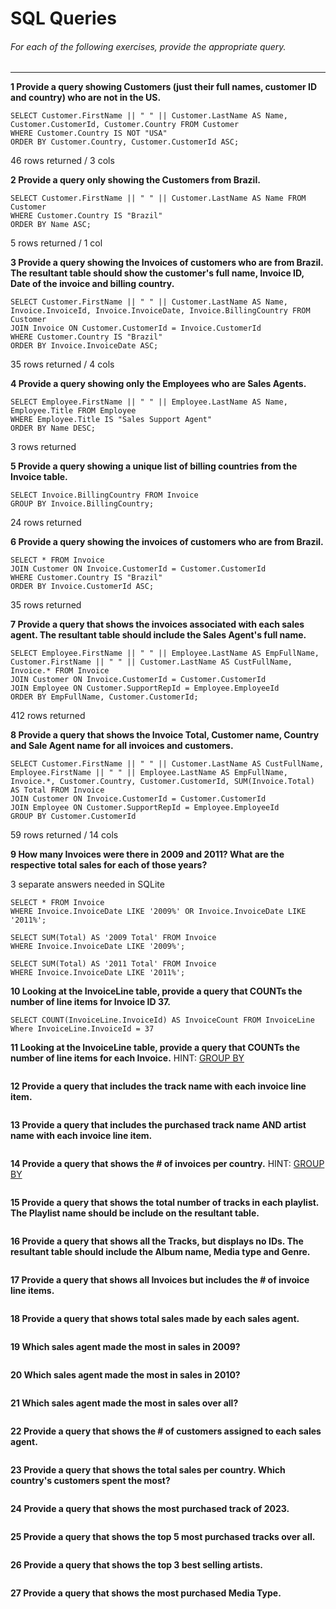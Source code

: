 # SQL Queries  

###### For each of the following exercises, provide the appropriate query.
***
**1 Provide a query showing Customers (just their full names, customer ID and country) who are not in the US.**  
```
SELECT Customer.FirstName || " " || Customer.LastName AS Name, Customer.CustomerId, Customer.Country FROM Customer
WHERE Customer.Country IS NOT "USA"
ORDER BY Customer.Country, Customer.CustomerId ASC;
```
46 rows returned / 3 cols

**2 Provide a query only showing the Customers from Brazil.**            <!-- Tested with Customer.Country first  -->
```
SELECT Customer.FirstName || " " || Customer.LastName AS Name FROM Customer
WHERE Customer.Country IS "Brazil"
ORDER BY Name ASC;
```
5 rows returned / 1 col

**3 Provide a query showing the Invoices of customers who are from Brazil. The resultant table should show the customer's full name, Invoice ID, Date of the invoice and billing country.**  
``` 
SELECT Customer.FirstName || " " || Customer.LastName AS Name, Invoice.InvoiceId, Invoice.InvoiceDate, Invoice.BillingCountry FROM Customer
JOIN Invoice ON Customer.CustomerId = Invoice.CustomerId
WHERE Customer.Country IS "Brazil"
ORDER BY Invoice.InvoiceDate ASC;
```
35 rows returned / 4 cols

**4 Provide a query showing only the Employees who are Sales Agents.**  
```
SELECT Employee.FirstName || " " || Employee.LastName AS Name, Employee.Title FROM Employee
WHERE Employee.Title IS "Sales Support Agent"
ORDER BY Name DESC;
```
3 rows returned

**5 Provide a query showing a unique list of billing countries from the Invoice table.**  
```
SELECT Invoice.BillingCountry FROM Invoice
GROUP BY Invoice.BillingCountry;
```
24 rows returned

**6 Provide a query showing the invoices of customers who are from Brazil.**      <!-- Wasn't sure if supposed to include ALL data (which his returns)  => "SELECT Invoice.* FROM Invoice" to only get back the Invoice data-->
```
SELECT * FROM Invoice           
JOIN Customer ON Invoice.CustomerId = Customer.CustomerId
WHERE Customer.Country IS "Brazil"
ORDER BY Invoice.CustomerId ASC;
```
35 rows returned

**7 Provide a query that shows the invoices associated with each sales agent. The resultant table should include the Sales Agent's full name.**  
```
SELECT Employee.FirstName || " " || Employee.LastName AS EmpFullName, Customer.FirstName || " " || Customer.LastName AS CustFullName, Invoice.* FROM Invoice
JOIN Customer ON Invoice.CustomerId = Customer.CustomerId
JOIN Employee ON Customer.SupportRepId = Employee.EmployeeId
ORDER BY EmpFullName, Customer.CustomerId;
```
412 rows returned

**8 Provide a query that shows the Invoice Total, Customer name, Country and Sale Agent name for all invoices and customers.**  
<!-- CUSTOMER FULL NAME + SALES AGENT FULL NAME + COUNTRY + SUM(INVOICE TOTAL) -->
```
SELECT Customer.FirstName || " " || Customer.LastName AS CustFullName, Employee.FirstName || " " || Employee.LastName AS EmpFullName, Invoice.*, Customer.Country, Customer.CustomerId, SUM(Invoice.Total) AS Total FROM Invoice
JOIN Customer ON Invoice.CustomerId = Customer.CustomerId
JOIN Employee ON Customer.SupportRepId = Employee.EmployeeId
GROUP BY Customer.CustomerId
```
59 rows returned / 14 cols

**9 How many Invoices were there in 2009 and 2011? What are the respective total sales for each of those years?**  
<!-- INVOICES > 2009 / SALES TOTAL 2009 / 2011 / SALES TOTAL 2011  --> 3 separate answers needed in SQLite
```
SELECT * FROM Invoice
WHERE Invoice.InvoiceDate LIKE '2009%' OR Invoice.InvoiceDate LIKE '2011%';
```
```
SELECT SUM(Total) AS '2009 Total' FROM Invoice 
WHERE Invoice.InvoiceDate LIKE '2009%';
```
```
SELECT SUM(Total) AS '2011 Total' FROM Invoice 
WHERE Invoice.InvoiceDate LIKE '2011%';
```

**10 Looking at the InvoiceLine table, provide a query that COUNTs the number of line items for Invoice ID 37.**
```
SELECT COUNT(InvoiceLine.InvoiceId) AS InvoiceCount FROM InvoiceLine Where InvoiceLine.InvoiceId = 37
```

**11 Looking at the InvoiceLine table, provide a query that COUNTs the number of line items for each Invoice.** HINT: [GROUP BY](http://www.sqlite.org/lang_select.html#resultset)  
``` 

```

**12 Provide a query that includes the track name with each invoice line item.**  
```

```

**13 Provide a query that includes the purchased track name AND artist name with each invoice line item.**  
```

```

**14 Provide a query that shows the # of invoices per country.** HINT: [GROUP BY](http://www.sqlite.org/lang_select.html#resultset)  
```

```

**15 Provide a query that shows the total number of tracks in each playlist. The Playlist name should be include on the resultant table.**  
```

```

**16 Provide a query that shows all the Tracks, but displays no IDs. The resultant table should include the Album name, Media type and Genre.**  
```

```

**17 Provide a query that shows all Invoices but includes the # of invoice line items.**  
```

```

**18 Provide a query that shows total sales made by each sales agent.**  
```

```

**19 Which sales agent made the most in sales in 2009?**  
```

```

**20 Which sales agent made the most in sales in 2010?**  
```

```

**21 Which sales agent made the most in sales over all?**  
```

```

**22 Provide a query that shows the # of customers assigned to each sales agent.**  
```

```

**23 Provide a query that shows the total sales per country. Which country's customers spent the most?**  
```

```

**24 Provide a query that shows the most purchased track of 2023.**  
```

```

**25 Provide a query that shows the top 5 most purchased tracks over all.**  
```

```

**26 Provide a query that shows the top 3 best selling artists.**  
```

```

**27 Provide a query that shows the most purchased Media Type.**  
```

```
